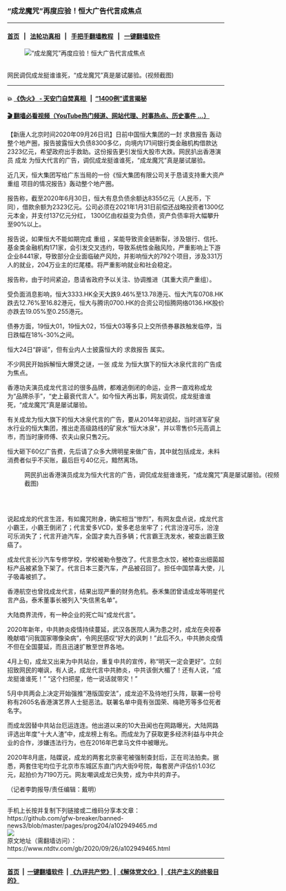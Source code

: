 ### “成龙魔咒”再度应验！恒大广告代言成焦点
------------------------

#### [首页](https://github.com/gfw-breaker/banned-news3/blob/master/README.md) &nbsp;&nbsp;|&nbsp;&nbsp; [法轮功真相](https://github.com/begood0513/basic/blob/master/README.md)  &nbsp;&nbsp;|&nbsp;&nbsp; [手把手翻墙教程](https://github.com/gfw-breaker/guides/wiki)  &nbsp;&nbsp;|&nbsp;&nbsp; [一键翻墙软件](https://github.com/gfw-breaker/nogfw/blob/master/README.md)  



<div><div class="featured_image">
 <figure>
  <img alt="“成龙魔咒”再度应验！恒大广告代言成焦点" src="https://i.ntdtv.com/assets/uploads/2020/09/hqdefault-6-800x450.jpg"/>
 </figure><br/>
 <span class="caption">
  网民调侃成龙挺谁谁死，“成龙魔咒”真是屡试屡验。(视频截图)
 </span>
</div>
</div><hr/>

#### 💥 [《伪火》 - 天安门自焚真相 ](http://158.247.195.190:10000/videos/blog/weihuo.html)&nbsp; |&nbsp; [“1400例”谎言揭秘  ](http://158.247.195.190:10000/videos/blog/jiexi1400.html)

#### [ 🎬  翻墙必看视频（YouTube热门频道、网站代理、时事热点、历史事件 ...）](https://github.com/gfw-breaker/links/blob/master/banned.md)

<div><div class="post_content" itemprop="articleBody">
 <p>
  【新唐人北京时间2020年09月26日讯】日前中国恒大集团的一封
  <ok href="https://www.ntdtv.com/gb/求救报告.htm">
   求救报告
  </ok>
  轰动整个地产圈，报告披露恒大负债8300多亿，向境内171间银行类金融机构借款达2323亿元，希望政府出手救助。这份报告更引发恒大股市大跌。网民扒出香港演员
  <ok href="https://www.ntdtv.com/gb/成龙.htm">
   成龙
  </ok>
  为恒大代言的广告，调侃成龙挺谁谁死，“成龙魔咒”真是屡试屡验。
 </p>
 <p>
  近几天，恒大集团写给广东当局的一份《恒大集团有限公司关于恳请支持重大资产
  <ok href="https://www.ntdtv.com/gb/重组.htm">
   重组
  </ok>
  项目的情况报告》轰动整个地产圈。
 </p>
 <p>
  报告称，截至2020年6月30日，恒大有息负债余额达8355亿元（人民币，下同），借款余额为2323亿元。公司必须在2021年1月31日前偿还战略投资者1300亿元本金，并支付137亿元分红， 1300亿由权益变为负债，资产负债率将大幅攀升至90%以上。
 </p>
 <p>
  报告说，如果恒大不能如期完成
  <ok href="https://www.ntdtv.com/gb/重组.htm">
   重组
  </ok>
  ，呆能导致资金链断裂，涉及银行、信托、基金类金融机构171家，会引发交叉违约，导致系统性金融风险，严重影响上下游企业8441家，导致部分企业面临破产风险，并影响恒大的792个项目，涉及331万人的就业，204万业主的烂尾楼。将严重影响就业和社会稳定。
 </p>
 <p>
  报告称，由于时间紧迫，恳请省政府予以关注、协调推进（其重大资产重组）。
 </p>
 <p>
  受负面消息影响，恒大3333.HK全天大跌9.46%至13.78港元、恒大汽车0708.HK跌去12.76%至16.82港元，恒大与腾讯0700.HK的合资公司恒腾网络0136.HK股价亦跌去19.05%至0.255港元。
 </p>
 <p>
  债券方面，19恒大01，19恒大02，15恒大03等多只上交所债券暴跌触发临停，当日跌幅在18%-30%之间。
 </p>
 <p>
  恒大24日“辟谣”，但有业内人士披露恒大的
  <ok href="https://www.ntdtv.com/gb/求救报告.htm">
   求救报告
  </ok>
  属实。
 </p>
 <p>
  不少网民开始拆解恒大爆煲之谜，一张
  <ok href="https://www.ntdtv.com/gb/成龙.htm">
   成龙
  </ok>
  为恒大旗下的恒大冰泉代言的广告成为焦点。
 </p>
 <p>
  香港功夫演员成龙代言过的很多品牌，都难逃倒闭的命运，业界一直戏称成龙为“品牌杀手”，“史上最衰代言人”。如今恒大再出事，网友调侃，成龙挺谁谁死，“成龙魔咒”真是屡试屡验。
 </p>
 <p>
  有关成龙为恒大旗下的恒大冰泉代言的广告，要从2014年初说起，当时进军矿泉水行业的恒大集团，推出走高级路线的矿泉水“恒大冰泉”，并以零售价5元高调上市，而当时康师傅、农夫山泉只售2元。
 </p>
 <p>
  恒大砸下60亿广告费，先后请了众多大牌明星来做广告，其中就包括成龙，未料消费者似乎不买账，最后巨亏40亿元，黯然离场。
 </p>
 <div class="mceTemp">
 </div>
 <figure class="wp-caption alignnone" id="attachment_102949468" style="width: 600px">
  <ok href="https://i.ntdtv.com/assets/uploads/2020/09/7dd2fdd847790e909f6b555696fdcf94.jpg">
   <img alt="" class="size-medium wp-image-102949468" src="https://i.ntdtv.com/assets/uploads/2020/09/7dd2fdd847790e909f6b555696fdcf94-600x338.jpg"/>
  </ok>
  <br/><figcaption class="wp-caption-text">
   网民扒出香港演员成龙为恒大代言的广告，调侃成龙挺谁谁死，“成龙魔咒”真是屡试屡验。(视频截图)
  </figcaption><br/>
 </figure><br/>
 <p>
  说起成龙的代言生涯，有如魔咒附身，确实相当“惨烈”，有网友盘点说，成龙代言小霸王，小霸王倒闭了；代言爱多VCD，爱多老总坐牢了；代言汾湟可乐，汾湟可乐消失了；代言开迪汽车，全国才卖九百多辆；代言霸王洗发水，被查出霸王致癌了。
 </p>
 <p>
  成龙代言长沙汽车专修学校，学校被勒令整改了。代言思念水饺，被检查出细菌超标产品被紧急下架了。代言日本三菱汽车，产品被召回了。担任中国禁毒大使，儿子吸毒被抓了。
 </p>
 <p>
  香港航空也曾找成龙代言，结果出现严重的财务危机。泰禾集团曾请成龙等明星代言产品，泰禾董事长被列入“失信黑名单”。
 </p>
 <p>
  大陆商界流传，有一种企业的死亡叫“成龙代言”。
 </p>
 <p>
  2020年新年，中共肺炎疫情持续蔓延，武汉各医院人满为患之时，成龙在央视春晚献唱“问我国家哪像染病”，令网民感叹“好大的讽刺！”此后不久，中共肺炎疫情不但在全国蔓延，而且迅速扩散至世界各地。
 </p>
 <p>
  4月上旬，成龙又出来为中共站台，重复中共的宣传，称“明天一定会更好”。立刻招致网民的嘲讽，有人说，成龙代言中共肺炎，中共该倒大楣了！还有人说，“成龙挺谁谁死！” “这个扫把星，他一说话就带灾！”
 </p>
 <p>
  5月中共两会上决定开始强推“港版国安法”，成龙迫不及待地打头阵，联署一份号称有2605名香港演艺界人士挺恶法。联署名单中竟有张国荣、梅艳芳等多位死者名字。
 </p>
 <p>
  而成龙因替中共站台厄运连连。他出道以来的10大丑闻也在网路曝光，大陆网路评选出年度“十大人渣”中，成龙榜上有名。而成龙为了获取更多经济利益与中共企业的合作，涉嫌违法行为，也在2016年巴拿马文件中被曝光。
 </p>
 <p>
  2020年8月底，陆媒说，成龙的两套北京豪宅被强制查封后，正在司法拍卖。据悉，两套住宅均位于北京市东城区东直门内大街9号院，每套房产评估价1.03亿元，起拍价为7190万元。网友嘲讽成龙已失势，成为中共的弃子。
 </p>
 <p>
  （记者李韵报导/责任编辑：戴明）
 </p>
 <div class="single_ad">
 </div>
</div>
</div>
<hr/>
手机上长按并复制下列链接或二维码分享本文章：<br/>
https://github.com/gfw-breaker/banned-news3/blob/master/pages/prog204/a102949465.md <br/>
<a href='https://github.com/gfw-breaker/banned-news3/blob/master/pages/prog204/a102949465.md'><img src='https://github.com/gfw-breaker/banned-news3/blob/master/pages/prog204/a102949465.md.png'/></a> <br/>
原文地址（需翻墙访问）：https://www.ntdtv.com/gb/2020/09/26/a102949465.html


------------------------
#### [首页](https://github.com/gfw-breaker/banned-news3/blob/master/README.md) &nbsp;|&nbsp; [一键翻墙软件](https://github.com/gfw-breaker/nogfw/blob/master/README.md) &nbsp;| [《九评共产党》](https://github.com/gfw-breaker/9ping.md/blob/master/README.md#九评之一评共产党是什么) | [《解体党文化》](https://github.com/gfw-breaker/jtdwh.md/blob/master/README.md) | [《共产主义的终极目的》](https://github.com/gfw-breaker/gczydzjmd.md/blob/master/README.md)


<img src='http://gfw-breaker.win/banned-news3/pages/prog204/a102949465.md' width='0px' height='0px'/>